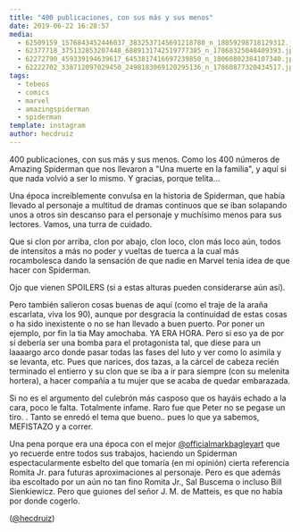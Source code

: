 ```yaml
---
title: "400 publicaciones, con sus más y sus menos"
date: 2019-06-22 16:28:57
media: 
  - 62509159_1576843452446037_3832537145691218780_n_18059298718129312.jpg
  - 62377718_375132853207448_6889131742519777385_n_17868325048409393.jpg
  - 62272790_459339194639617_6453817416697239850_n_18060802384107340.jpg
  - 62222702_338712097029450_2498183069120295136_n_17860877320434517.jpg
tags: 
  - tebeos
  - comics
  - marvel
  - amazingspiderman
  - spiderman
template: instagram
author: hecdruiz
---
```


400 publicaciones, con sus más y sus menos. Como los 400 números de Amazing Spiderman que nos llevaron a "Una muerte en la familia", y aquí si que nada volvió a ser lo mismo. Y gracias, porque telita...

Una época increíblemente convulsa en la historia de Spiderman, que había llevado al personaje a multitud de dramas continuos que se iban solapando unos a otros sin descanso para el personaje y muchísimo menos para sus lectores. Vamos, una turra de cuidado.

Que si clon por arriba, clon por abajo, clon loco, clon más loco aún, todos de intensitos a más no poder y vueltas de tuerca a la cual más rocambolesca dando la sensación de que nadie en Marvel tenía idea de que hacer con Spiderman.

Ojo que vienen SPOILERS (si a estas alturas pueden considerarse aún así).

Pero también salieron cosas buenas de aquí (como el traje de la araña escarlata, viva los 90), aunque por desgracia la continuidad de estas cosas o ha sido inexistente o no se han llevado a buen puerto. Por poner un ejemplo, por fin la tia May amochaba. YA ERA HORA. Pero si eso ya de por sí debería ser una bomba para el protagonista tal, que diese para un laaaargo arco donde pasar todas las fases del luto y ver como lo asimila y se levanta, etc. Pues que narices, dos tazas, a la cárcel de cabeza recién terminado el entierro y su clon que se iba a ir para siempre (con su melenita hortera), a hacer compañía a tu mujer que se acaba de quedar embarazada.

Si no es el argumento del culebrón más casposo que os hayáis echado a la cara, poco le falta. Totalmente infame. Raro fue que Peter no se pegase un tiro. .
Tanto se enredó el tema que bueno.. pues lo que ya sabemos, MEFISTAZO y a correr.

Una pena porque era una época con el mejor [@officialmarkbagleyart](https://instagram.com/officialmarkbagleyart)  que yo recuerde entre todos sus trabajos, haciendo un Spiderman espectacularmente esbelto del que tomaría (en mi opinión) cierta referencia Romita Jr. para futuras aproximaciones al personaje. Pero es que además iba escoltado por un aún no tan fino Romita Jr., Sal Buscema o incluso Bill Sienkiewicz. Pero que guiones del señor J. M. de Matteis, es que no había por donde cogerlo.

([@hecdruiz](https://instagram.com/hecdruiz))
